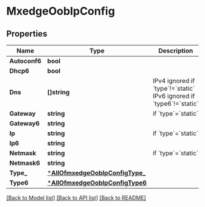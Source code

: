 # MxedgeOobIpConfig

## Properties
Name | Type | Description | Notes
------------ | ------------- | ------------- | -------------
**Autoconf6** | **bool** |  | [optional] [default to true]
**Dhcp6** | **bool** |  | [optional] [default to true]
**Dns** | **[]string** | IPv4 ignored if &#x60;type&#x60;!&#x3D;&#x60;static&#x60; IPv6 ignored if &#x60;type6&#x60;!&#x3D;&#x60;static&#x60; | [optional] [default to ["8.8.8.8","8.8.4.4","2001:4860:4860::8888","2001:4860:4860::8844"]]
**Gateway** | **string** | if &#x60;type&#x60;&#x3D;&#x60;static&#x60; | [optional] [default to null]
**Gateway6** | **string** |  | [optional] [default to null]
**Ip** | **string** | if &#x60;type&#x60;&#x3D;&#x60;static&#x60; | [optional] [default to null]
**Ip6** | **string** |  | [optional] [default to null]
**Netmask** | **string** | if &#x60;type&#x60;&#x3D;&#x60;static&#x60; | [optional] [default to null]
**Netmask6** | **string** |  | [optional] [default to null]
**Type_** | [***AllOfmxedgeOobIpConfigType_**](AllOfmxedgeOobIpConfigType_.md) |  | [optional] [default to null]
**Type6** | [***AllOfmxedgeOobIpConfigType6**](AllOfmxedgeOobIpConfigType6.md) |  | [optional] [default to null]

[[Back to Model list]](../README.md#documentation-for-models) [[Back to API list]](../README.md#documentation-for-api-endpoints) [[Back to README]](../README.md)

